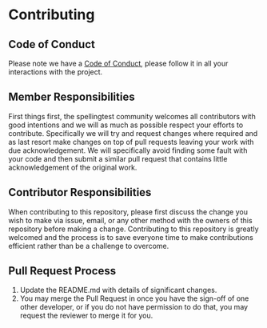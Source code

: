# Contributing

## Code of Conduct

Please note we have a [Code of Conduct](CODE_OF_CONDUCT.md), please follow it
in all your interactions with the project.

## Member Responsibilities

First things first, the spellingtest community welcomes all contributors with
good intentions and we will as much as possible respect your efforts to
contribute. Specifically we will try and request changes where required and as
last resort make changes on top of pull requests leaving your work with due
acknowledgement. We will specifically avoid finding some fault with your code
and then submit a similar pull request that contains little acknowledgement of
the original work.

## Contributor Responsibilities

When contributing to this repository, please first discuss the change you wish to make via issue,
email, or any other method with the owners of this repository before making a change. Contributing
to this repository is greatly welcomed and the process is to save everyone time to make contributions
efficient rather than be a challenge to overcome.


## Pull Request Process

1. Update the README.md with details of significant changes.
2. You may merge the Pull Request in once you have the sign-off of one other developer, or if you 
   do not have permission to do that, you may request the reviewer to merge it for you.

